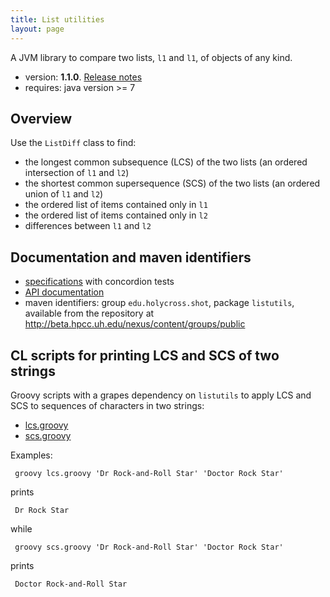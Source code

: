```yaml
---
title: List utilities
layout: page
---
```


A JVM library to compare two lists, `l1` and `l1`, of objects of any kind.


- version: **1.1.0**.  [Release notes](releases)
- requires: java version >= 7

## Overview

Use the `ListDiff` class to find:

- the longest common subsequence (LCS) of the two lists (an ordered intersection of `l1` and `l2`)
- the shortest common supersequence (SCS) of the two lists (an ordered union of `l1` and `l2`)
- the ordered list of items contained only in `l1`
- the ordered list of items contained only in `l2`
- differences between `l1` and `l2`


## Documentation and maven identifiers

- [specifications](specs/listutils/ListUtils.html) with concordion tests
- [API documentation](api)
- maven identifiers: group `edu.holycross.shot`, package `listutils`, available from the repository at <http://beta.hpcc.uh.edu/nexus/content/groups/public>


## CL scripts for printing LCS and SCS of two strings

Groovy scripts with a grapes dependency on `listutils` to apply LCS and SCS to sequences of characters in two strings:

- [lcs.groovy](https://gist.github.com/neelsmith/393dbe8a56e5eb1bd1c6)
- [scs.groovy](https://gist.github.com/neelsmith/7fc5ae04ae58bcf3ac8a)

Examples:

     groovy lcs.groovy 'Dr Rock-and-Roll Star' 'Doctor Rock Star'

prints

     Dr Rock Star

while

     groovy scs.groovy 'Dr Rock-and-Roll Star' 'Doctor Rock Star'

prints

     Doctor Rock-and-Roll Star
